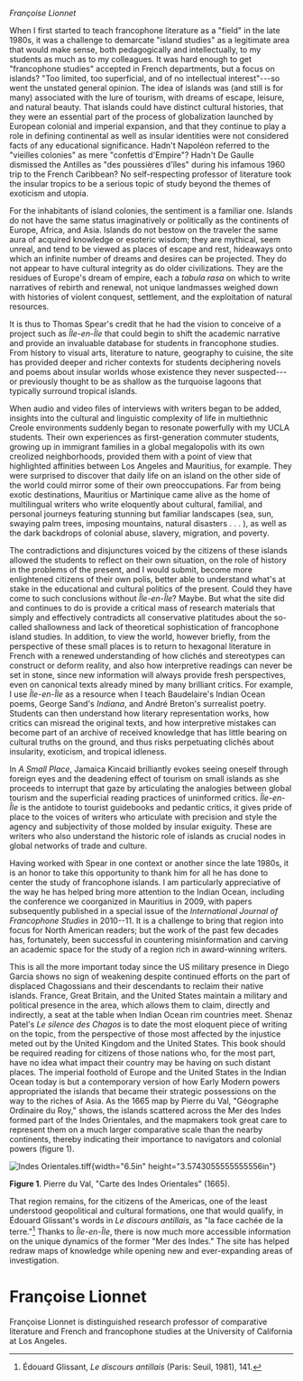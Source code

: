*Françoise Lionnet*

When I first started to teach francophone literature as a "field" in the
late 1980s, it was a challenge to demarcate "island studies" as a
legitimate area that would make sense, both pedagogically and
intellectually, to my students as much as to my colleagues. It was hard
enough to get "francophone studies" accepted in French departments, but
a focus on islands? "Too limited, too superficial, and of no
intellectual interest"---so went the unstated general opinion. The idea
of islands was (and still is for many) associated with the lure of
tourism, with dreams of escape, leisure, and natural beauty. That
islands could have distinct cultural histories, that they were an
essential part of the process of globalization launched by European
colonial and imperial expansion, and that they continue to play a role
in defining continental as well as insular identities were not
considered facts of any educational significance. Hadn't Napoléon
referred to the "vieilles colonies" as mere "confettis d'Empire"? Hadn't
De Gaulle dismissed the Antilles as "des poussières d'îles" during his
infamous 1960 trip to the French Caribbean? No self-respecting professor
of literature took the insular tropics to be a serious topic of study
beyond the themes of exoticism and utopia.

For the inhabitants of island colonies, the sentiment is a familiar one.
Islands do not have the same status imaginatively or politically as the
continents of Europe, Africa, and Asia. Islands do not bestow on the
traveler the same aura of acquired knowledge or esoteric wisdom; they
are mythical, seem unreal, and tend to be viewed as places of escape and
rest, hideaways onto which an infinite number of dreams and desires can
be projected. They do not appear to have cultural integrity as do older
civilizations. They are the residues of Europe's dream of empire, each a
*tabula rasa* on which to write narratives of rebirth and renewal, not
unique landmasses weighed down with histories of violent conquest,
settlement, and the exploitation of natural resources.

It is thus to Thomas Spear's credit that he had the vision to conceive
of a project such as *Île-en-Île* that could begin to shift the academic
narrative and provide an invaluable database for students in francophone
studies. From history to visual arts, literature to nature, geography to
cuisine, the site has provided deeper and richer contexts for students
deciphering novels and poems about insular worlds whose existence they
never suspected---or previously thought to be as shallow as the
turquoise lagoons that typically surround tropical islands.

When audio and video files of interviews with writers began to be added,
insights into the cultural and linguistic complexity of life in
multiethnic Creole environments suddenly began to resonate powerfully
with my UCLA students. Their own experiences as first-generation
commuter students, growing up in immigrant families in a global
megalopolis with its own creolized neighborhoods, provided them with a
point of view that highlighted affinities between Los Angeles and
Mauritius, for example. They were surprised to discover that daily life
on an island on the other side of the world could mirror some of their
own preoccupations. Far from being exotic destinations, Mauritius or
Martinique came alive as the home of multilingual writers who write
eloquently about cultural, familial, and personal journeys featuring
stunning but familiar landscapes (sea, sun, swaying palm trees, imposing
mountains, natural disasters . . . ), as well as the dark backdrops of
colonial abuse, slavery, migration, and poverty.

The contradictions and disjunctures voiced by the citizens of these
islands allowed the students to reflect on their own situation, on the
role of history in the problems of the present, and I would submit,
become more enlightened citizens of their own polis, better able to
understand what's at stake in the educational and cultural politics of
the present. Could they have come to such conclusions without
*Île-en-Île*? Maybe. But what the site did and continues to do is
provide a critical mass of research materials that simply and
effectively contradicts all conservative platitudes about the so-called
shallowness and lack of theoretical sophistication of francophone island
studies. In addition, to view the world, however briefly, from the
perspective of these small places is to return to hexagonal literature
in French with a renewed understanding of how clichés and stereotypes
can construct or deform reality, and also how interpretive readings can
never be set in stone, since new information will always provide fresh
perspectives, even on canonical texts already mined by many brilliant
critics. For example, I use *Île-en-Île* as a resource when I teach
Baudelaire's Indian Ocean poems, George Sand's *Indiana*, and André
Breton's surrealist poetry. Students can then understand how literary
representation works, how critics can misread the original texts, and
how interpretive mistakes can become part of an archive of received
knowledge that has little bearing on cultural truths on the ground, and
thus risks perpetuating clichés about insularity, exoticism, and
tropical idleness.

In *A Small Place*, Jamaica Kincaid brilliantly evokes seeing oneself
through foreign eyes and the deadening effect of tourism on small
islands as she proceeds to interrupt that gaze by articulating the
analogies between global tourism and the superficial reading practices
of uninformed critics. *Île-en-Île* is the antidote to tourist
guidebooks and pedantic critics, it gives pride of place to the voices
of writers who articulate with precision and style the agency and
subjectivity of those molded by insular exiguity. These are writers who
also understand the historic role of islands as crucial nodes in global
networks of trade and culture.

Having worked with Spear in one context or another since the late 1980s,
it is an honor to take this opportunity to thank him for all he has done
to center the study of francophone islands. I am particularly
appreciative of the way he has helped bring more attention to the Indian
Ocean, including the conference we coorganized in Mauritius in 2009,
with papers subsequently published in a special issue of the
*International Journal of Francophone Studies* in 2010--11. It is a
challenge to bring that region into focus for North American readers;
but the work of the past few decades has, fortunately, been successful
in countering misinformation and carving an academic space for the study
of a region rich in award-winning writers.

This is all the more important today since the US military presence in
Diego Garcia shows no sign of weakening despite continued efforts on the
part of displaced Chagossians and their descendants to reclaim their
native islands. France, Great Britain, and the United States maintain a
military and political presence in the area, which allows them to claim,
directly and indirectly, a seat at the table when Indian Ocean rim
countries meet. Shenaz Patel's *Le silence des Chagos* is to date the
most eloquent piece of writing on the topic, from the perspective of
those most affected by the injustice meted out by the United Kingdom and
the United States. This book should be required reading for citizens of
those nations who, for the most part, have no idea what impact their
country may be having on such distant places. The imperial foothold of
Europe and the United States in the Indian Ocean today is but a
contemporary version of how Early Modern powers appropriated the islands
that became their strategic possessions on the way to the riches of
Asia. As the 1665 map by Pierre du Val, "Géographe Ordinaire du Roy,"
shows, the islands scattered across the Mer des Indes formed part of the
Indes Orientales, and the mapmakers took great care to represent them on
a much larger comparative scale than the nearby continents, thereby
indicating their importance to navigators and colonial powers (figure
1).

![Indes Orientales.tiff](media/image1.tiff){width="6.5in"
height="3.5743055555555556in"}

**Figure 1**. Pierre du Val, "Carte des Indes Orientales" (1665).

That region remains, for the citizens of the Americas, one of the least
understood geopolitical and cultural formations, one that would qualify,
in Édouard Glissant's words in *Le discours antillais*, as "la face
cachée de la terre."[^1] Thanks to *Île-en-Île*, there is now much more
accessible information on the unique dynamics of the former "Mer des
Indes." The site has helped redraw maps of knowledge while opening new
and ever-expanding areas of investigation.

Françoise Lionnet
=================

Françoise Lionnet is distinguished research professor of comparative
literature and French and francophone studies at the University of
California at Los Angeles.

[^1]: Édouard Glissant, *Le discours antillais* (Paris: Seuil, 1981),
    141.
